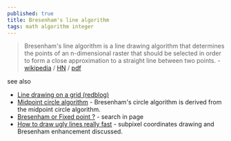 ```yaml
---
published: true
title: Bresenham's line algorithm
tags: math algorithm integer
---
```

> Bresenham's line algorithm is a line drawing algorithm that determines the points of an n-dimensional raster that should be selected in order to form a close approximation to a straight line between two points. - [wikipedia](https://en.wikipedia.org/wiki/Bresenham%27s_line_algorithm) / [HN](https://news.ycombinator.com/item?id=26777800) / [pdf](http://members.chello.at/%7Eeasyfilter/Bresenham.pdf)

see also
- [Line drawing on a grid (redblog)](https://www.redblobgames.com/grids/line-drawing.html)
- [Midpoint circle algorithm](https://en.wikipedia.org/wiki/Midpoint_circle_algorithm) - Bresenham's circle algorithm is derived from the midpoint circle algorithm.
- [Bresenham or Fixed point ?](http://david.carybros.com/html/computer_graphics_tools.html) - search in page
- [How to draw ugly lines really fast](https://cohost.org/tomforsyth/post/648716-how-to-draw-ugly-lin) - subpixel coordinates drawing and Bresenham enhancement discussed.
